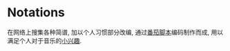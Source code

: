 # Notations

在网络上搜集各种简谱, 加以个人习惯部分改编, 通过[番茄脚本](http://jianpu99.net/)编码制作而成, 用以满足个人对于音乐的[小兴趣](https://www.yuque.com/gendloop/livingnotes/freepiano).
